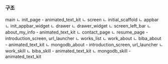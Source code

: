 ### 구조

main
ㄴ init_page - animated_text_kit
    ㄴ screen
        ㄴ initial_scaffold
            ㄴ appbar
                ㄴ init_appbar_widget
            ㄴ drawer
                ㄴ drawer_widget
    ㄴ screen_left_bar
        ㄴ about_my_info - animated_text_kit
        ㄴ contact_page
        ㄴ resume_page - introduction_screen, url_launcher
        ㄴ works_list
            ㄴ work_about
                ㄴ biba_about - animated_text_kit
                ㄴ mongodb_about - introduction_screen, url_launcher
            ㄴ work_skill
                ㄴ biba_skill - animated_text_kit
                ㄴ mongodb_skill - animated_text_kit
